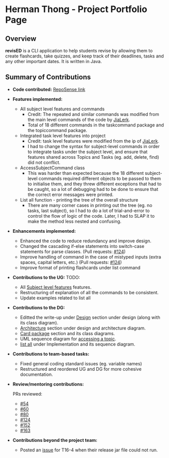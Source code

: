 # Herman Thong - Project Portfolio Page

## Overview

**revisED** is a CLI application to help students revise by allowing them to create flashcards, take quizzes, 
and keep track of their deadlines, tasks and any other important dates. It is written in Java.

## Summary of Contributions

* **Code contributed:** [RepoSense link](https://nus-cs2113-ay2021s1.github.io/tp-dashboard/#breakdown=true&search=rashien3&sort=groupTitle&sortWithin=title&since=2020-09-27&timeframe=commit&mergegroup=&groupSelect=groupByRepos&checkedFileTypes=docs~functional-code~test-code~other&tabOpen=true&tabType=authorship&tabAuthor=rashien3&tabRepo=AY2021S1-CS2113T-W13-1%2Ftp%5Bmaster%5D&authorshipIsMergeGroup=false&authorshipFileTypes=docs~functional-code~test-code) 
* **Features implemented:** 
    * All subject level features and commands
        * Credit: The repeated and similar commands was modified from the main level commands of the code by [JiaLerk](https://github.com/jialerk).
        * Total of 18 different commands in the taskcommand package and the topiccommand package.
    * Integrated task level features into project
        * Credit: task level features were modified from the ip of [JiaLerk](https://github.com/jialerk).
        * I had to change the syntax for subject-level commands in order to integrate tasks under the subject level, and ensure that features
        shared across Topics and Tasks (eg. add, delete, find) did not conflict.
    * AccessSubjectCommand class
        * This was harder than expected because the 18 different subject-level commands required different objects to be passed to them to initialise them,
        and they threw different exceptions that had to be caught, so a lot of debugging had to be done to ensure that the correct error messages were printed.
    * List all function - printing the tree of the overall structure
        * There are many corner cases in printing out the tree (eg. no tasks, last subject), so I had to do a lot of trial-and-error to control
        the flow of logic of the code. Later, I had to SLAP it to make the method less nested and confusing.
* **Enhancements implemented:** 
    * Enhanced the code to reduce redundancy and improve design.
    * Changed the cascading if-else statements into switch-case statements for parse classes. 
    (Pull requests: [#124](https://github.com/AY2021S1-CS2113T-W13-1/tp/pull/124))
    * Improve handling of command in the case of mistyped inputs (extra spaces, capital letters, etc.)
    (Pull requests: [#124](https://github.com/AY2021S1-CS2113T-W13-1/tp/pull/124))
    * Improve format of printing flashcards under list command
* **Contributions to the UG:**  TODO:
    * All [Subject level features](https://ay2021s1-cs2113t-w13-1.github.io/tp/UserGuide.html#subject-level) features.
    * Restructuring of explanation of all the commands to be consistent.
    * Update examples related to list all
* **Contributions to the DG:** 
    * Editted the write-up under [Design](https://ay2021s1-cs2113t-w13-1.github.io/tp/DeveloperGuide.html#design) section under design (along with its class diagram).
    * [Architecture](https://ay2021s1-cs2113t-w13-1.github.io/tp/DeveloperGuide.html#architecture) section under design and architecture diagram.
    * [Card package](https://ay2021s1-cs2113t-w13-1.github.io/tp/DeveloperGuide.html#card) section and its class diagrams.
    * UML sequence diagram for [accessing a topic](https://ay2021s1-cs2113t-w13-1.github.io/tp/DeveloperGuide.html#accessing-topic).
    * [list all](https://ay2021s1-cs2113t-w13-1.github.io/tp/DeveloperGuide.html#list-all-imp) under Implementation and its sequence diagram.
* **Contributions to team-based tasks:**
    * Fixed general coding standard issues (eg. variable names)
    * Restructured and reordered UG and DG for more cohesive documentation. 
* **Review/mentoring contributions:** 
  
  PRs reviewed: 
    * [#54](https://github.com/AY2021S1-CS2113T-W13-1/tp/pull/54)
    * [#60](https://github.com/AY2021S1-CS2113T-W13-1/tp/pull/60)
    * [#80](https://github.com/AY2021S1-CS2113T-W13-1/tp/pull/80)
    * [#124](https://github.com/AY2021S1-CS2113T-W13-1/tp/pull/124)
    * [#152](https://github.com/AY2021S1-CS2113T-W13-1/tp/pull/152)
    * [#163](https://github.com/AY2021S1-CS2113T-W13-1/tp/pull/163)

* **Contributions beyond the project team:**
  * Posted an [issue](https://github.com/AY2021S1-CS2113-T16-4/tp/issues/63) for T16-4 when their release jar file could not run.
